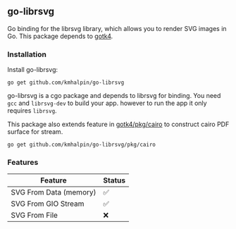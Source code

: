 ## go-librsvg

Go binding for the librsvg library, which allows you to render SVG images in Go. This package depends to [gotk4](https://github.com/diamondburned/gotk4/).

### Installation
Install go-librsvg:

    go get github.com/kmhalpin/go-librsvg

go-librsvg is a cgo package and depends to librsvg for binding. You need `gcc` and `librsvg-dev` to build your app. however to run the app it only requires `librsvg`.

This package also extends feature in [gotk4/pkg/cairo](https://github.com/diamondburned/gotk4/) to construct cairo PDF surface for stream.

    go get github.com/kmhalpin/go-librsvg/pkg/cairo

### Features
|Feature          |Status|
|-----------------|------|
|SVG From Data (memory)|✅|
|SVG From GIO Stream|✅|
|SVG From File|❌|
